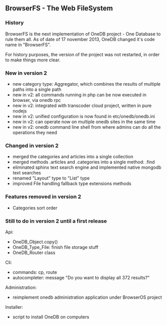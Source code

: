 ## BrowserFS - The Web FileSystem

### History

BrowserFS is the next implementation of OneDB project - One Database to rule them all. As of
date of 17 november 2013, OneDB changed it's code name in "BrowserFS".

For history purposes, the version of the project was not restarted, in order to
make things more clear.

### New in version 2

* new category type: Aggregator, which combines the results of multiple paths into a single path
* new in v2: all commands running in php can be now executed in browser, via onedb rpc
* new in v2: integrated with transcoder cloud project, written in pure nodejs
* new in v2: unified configuration is now found in etc/onedb/onedb.ini
* new in v2: can operate now on multiple onedb sites in the same time
* new in v2: onedb command line shell from where admins can do all the operations they need

### Changed in version 2

* merged the categories and articles into a single collection
* merged methods .articles and .categories into a single method: .find
* eliminated sphinx text search engine and implemented native mongodb text searches
* renamed "Layout" type to "List" type
* improved File handling fallback type extensions methods

### Features removed in version 2

* Categories sort order

### Still to do in version 2 until a first release

Api:

* OneDB_Object.copy()
* OneDB_Type_File: finish file storage stuff
* OneDB_Router class

Cli:

* commands: cp, route
* autocompleter: message "Do you want to display all 372 results?"


Administration:

* reimplement onedb administration application under BrowserOS project

Installer:

* script to install OneDB on computers